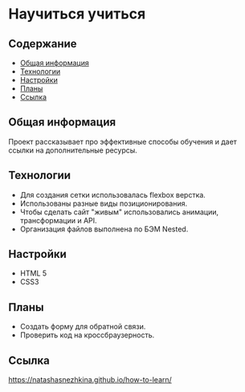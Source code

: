 
# Научиться учиться 

## Содержание
* [Общая информация](#Общая-информация)
* [Технологии](#Технологии)
* [Настройки](#Настройки)
* [Планы](#Планы)
* [Ссылка](#Ссылка)

## Общая информация
Проект рассказывает про эффективные способы обучения и дает ссылки на дополнительные ресурсы.  
	
## Технологии
* Для создания сетки использовалась flexbox верстка.
* Использованы разные виды позиционирования.
* Чтобы сделать сайт "живым" использовались анимации, трансформации и API.
* Организация файлов выполнена по БЭМ Nested.

## Настройки
* HTML 5
* CSS3

## Планы
* Создать форму для обратной связи. 
* Проверить код на кроссбраузерность.

## Ссылка
https://natashasnezhkina.github.io/how-to-learn/
  
